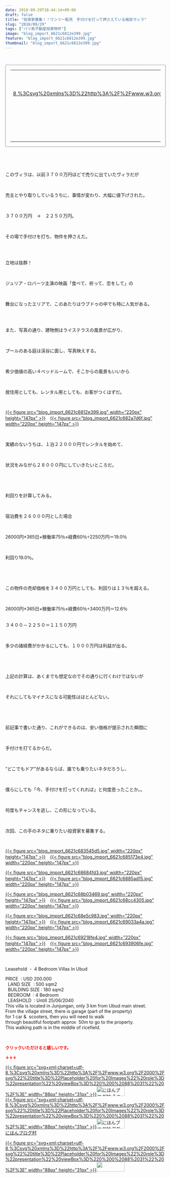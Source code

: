 ```yaml
---
date: 2018-09-29T18:44:14+09:00
draft: false
title: "投資家募集！！ワンツー転売　手付けを打って押さえている格安ヴィラ"
slug: "2018/09/29"
tags: ["バリ島不動産投資物件"]
image: "blog_import_6621c6812e399.jpg"
feature: "blog_import_6621c6812e399.jpg"
thumbnail: "blog_import_6621c6812e399.jpg"
---
```

<p> </p><div contenteditable="false" style="padding: 15px; border-radius: 4px; border: 1px dotted currentColor; border-image: none;"><table border="0" cellpadding="0" cellspacing="0" style="margin: 0px; table-layout: fixed;" width="100%">	<tbody width="100%">		<tr>			<td aligin="center" style="vertical-align: middle;" width="95"><span style="text-align: center; display: block;"><a alt0="AmebaAffiliate" alt1="稼げる人の常識、稼げない人の常識" alt2="Amazon" alt3="https://images-fe.ssl-images-amazon.com/images/I/51Ft8zEBpkL._SL160_.jpg" alt4="1" href="4802110227?SubscriptionId=AKIAJLD6FH2TADXIQKDQ&amp;tag=amebablog-a2371184-22&amp;linkCode=xm2&amp;camp=2025&amp;creative=165953&amp;creativeASIN=4802110227" target="_blank">{{< figure src="svg+xml;charset=utf-8,%3Csvg%20xmlns%3D%22http%3A%2F%2Fwww.w3.org%2F2000%2Fsvg%22%20title%3D%22Placeholder%20for%20Images%22%20role%3D%22presentation%22%20viewBox%3D%220%200%201%201%22%20%2F%3E"  >}}<noscript><img alt="稼げる人の常識、稼げない人の常識" border="0" data-img="affiliate" src="https://images-fe.ssl-images-amazon.com/images/I/51Ft8zEBpkL._SL160_.jpg" style="margin: 0px; vertical-align: middle; max-width: 95px;"></noscript></a></span></td>			<td style="line-height: 1.5; padding-left: 15px; vertical-align: middle;"><a alt0="AmebaAffiliate" alt1="稼げる人の常識、稼げない人の常識" alt2="Amazon" alt3="https://images-fe.ssl-images-amazon.com/images/I/51Ft8zEBpkL._SL160_.jpg" alt4="1" href="4802110227?SubscriptionId=AKIAJLD6FH2TADXIQKDQ&amp;tag=amebablog-a2371184-22&amp;linkCode=xm2&amp;camp=2025&amp;creative=165953&amp;creativeASIN=4802110227" target="_blank">稼げる人の常識、稼げない人の常識</a>			<div style="padding: 3px 0px;">1,200円</div>			<div style="font-size: 0.83em;">Amazon</div></td>		</tr>	</tbody></table></div><p> </p><p> </p><p>このヴィラは、以前３７００万円ほどで売りに出ていたヴィラだが</p><p> </p><p>売主とやり取りしているうちに、事情が変わり、大幅に値下げされた。</p><p> </p><p>３７００万円　→　２２５０万円。</p><p> </p><p>その場で手付けを打ち、物件を押さえた。</p><p> </p><p><br/>立地は抜群！</p><p> </p><p>ジュリア・ロバーツ主演の映画「食べて、祈って、恋をして」の</p><p> </p><p>舞台になったエリアで、このあたりはウブドゥの中でも特に人気がある。</p><p> </p><p><br/>また、写真の通り、建物側はライステラスの風景が広がり、</p><p> </p><p>プールのある庭は渓谷に面し、写真映えする。</p><p> </p><p>希少価値の高い４ベッドルームで、そこからの風景もいいから</p><p> </p><p>居住用としても、レンタル用としても、お客がつくはずだ。</p><p> </p><p><a href="blog_import_6621c6812e399.jpg">{{< figure src="blog_import_6621c6812e399.jpg" width="220px" height="147px" >}}</a>　<a href="blog_import_6621c682a7d6f.jpg">{{< figure src="blog_import_6621c682a7d6f.jpg" width="220px" height="147px" >}}</a></p><p> </p><p>実績のないうちは、１泊２２０００円でレンタルを始めて、</p><p> </p><p>状況をみながら２８０００円にしていきたいところだ。</p><p> </p><p> </p><p>利回りを計算してみる。</p><p> </p><p>宿泊費を２６０００円とした場合</p><p> </p><p>26000円×365日×稼働率75％×経費60％÷2250万円＝19.0％</p><p> </p><p>利回り19.0％。</p><p> </p><p> </p><p>この物件の売却価格を３４００万円としても、利回りは１３％を超える。</p><p> </p><p>26000円×365日×稼働率75％×経費60％÷3400万円＝12.6％</p><p><br/>３４００－２２５０＝１１５０万円</p><p> </p><p>多少の諸経費がかかるにしても、１０００万円は利益が出る。</p><p> </p><p> </p><p>上記の計算は、あくまでも想定なのでその通りに行くわけではないが</p><p> </p><p>それにしてもマイナスになる可能性はほとんどない。</p><p> </p><p> </p><p>前記事で書いた通り、これができるのは、安い価格が提示された瞬間に</p><p> </p><p>手付けを打てるからだ。</p><p> </p><p>“どこでもドア”があるならば、誰でも乗りたいネタだろうし、</p><p> </p><p>僕らにしても「今、手付けを打ってくれれば」と何度思ったことか。。</p><p> </p><p>何度もチャンスを逃し、この形になっている。</p><p> </p><p>次回、この手のネタに乗りたい投資家を募集する。</p><p> </p><p><a href="blog_import_6621c683545d5.jpg">{{< figure src="blog_import_6621c683545d5.jpg" width="220px" height="147px" >}}</a>　<a href="blog_import_6621c685173e4.jpg">{{< figure src="blog_import_6621c685173e4.jpg" width="220px" height="147px" >}}</a></p><p><a href="blog_import_6621c68684fd3.jpg">{{< figure src="blog_import_6621c68684fd3.jpg" width="220px" height="147px" >}}</a>　<a href="blog_import_6621c6885ad15.jpg">{{< figure src="blog_import_6621c6885ad15.jpg" width="220px" height="147px" >}}</a></p><p><a href="blog_import_6621c68b03469.jpg">{{< figure src="blog_import_6621c68b03469.jpg" width="220px" height="147px" >}}</a>　<a href="blog_import_6621c68cc4305.jpg">{{< figure src="blog_import_6621c68cc4305.jpg" width="220px" height="147px" >}}</a></p><p><a href="blog_import_6621c68e5c983.jpg">{{< figure src="blog_import_6621c68e5c983.jpg" width="220px" height="147px" >}}</a>　<a href="blog_import_6621c69033a4a.jpg">{{< figure src="blog_import_6621c69033a4a.jpg" width="220px" height="147px" >}}</a></p><p><a href="blog_import_6621c69218fe4.jpg">{{< figure src="blog_import_6621c69218fe4.jpg" width="220px" height="147px" >}}</a>　<a href="blog_import_6621c693906fe.jpg">{{< figure src="blog_import_6621c693906fe.jpg" width="220px" height="147px" >}}</a></p><p> </p><p>Leasehold  -  4 Bedroom Villas In Ubud</p><p>PRICE  : USD 200.000<br/>  LAND SIZE  : 500 sqm2<br/>  BUILDING SIZE : 180 sqm2<br/>  BEDROOM  : 4 Bedroom<br/>  LEASHOLD  : Untill 25/06/2040<br/>This villa is located in Junjungan, only 3 km from Ubud main street.<br/>From the village street, there is garage (part of the property)<br/>for 1 car &amp;  scooters, then you will need to walk<br/>through beautiful footpath approx  50m to go to the property.<br/>This walking path is in the middle of ricefield.  </p><p> </p><p><font color="#ff0000" size="2"><strong>クリックいただけると嬉しいです。</strong></font></p><p><font color="#ff0000" size="2"><strong>↓↓↓</strong></font></p><p><a href="ranking.html?p_cid=01260127" id="&amp;blogmura_banner" target="_blank">{{< figure src="svg+xml;charset=utf-8,%3Csvg%20xmlns%3D%22http%3A%2F%2Fwww.w3.org%2F2000%2Fsvg%22%20title%3D%22Placeholder%20for%20Images%22%20role%3D%22presentation%22%20viewBox%3D%220%200%2088%2031%22%20%2F%3E" width="88px" height="31px" >}}<noscript><img alt="にほんブログ村 その他生活ブログ 不動産投資へ" border="0" height="31" src="https://img-proxy.blog-video.jp/images?url=http%3A%2F%2Flife.blogmura.com%2Fhudousantoushi%2Fimg%2Fhudousantoushi88_31.gif" width="88"></noscript></a><br/><a href="ranking.html?p_cid=01260127" target="_blank">{{< figure src="svg+xml;charset=utf-8,%3Csvg%20xmlns%3D%22http%3A%2F%2Fwww.w3.org%2F2000%2Fsvg%22%20title%3D%22Placeholder%20for%20Images%22%20role%3D%22presentation%22%20viewBox%3D%220%200%2088%2031%22%20%2F%3E" width="88px" height="31px" >}}<noscript><img alt="にほんブログ村 海外生活ブログ バリ島情報へ" border="0" height="31" src="https://img-proxy.blog-video.jp/images?url=http%3A%2F%2Foverseas.blogmura.com%2Fbali%2Fimg%2Fbali88_31.gif" width="88"></noscript></a><br/><a href="ranking.html?p_cid=01260127" target="_blank">にほんブログ村</a></p><p><a href="link.php?1804582" title="人気ブログランキングへ">{{< figure src="svg+xml;charset=utf-8,%3Csvg%20xmlns%3D%22http%3A%2F%2Fwww.w3.org%2F2000%2Fsvg%22%20title%3D%22Placeholder%20for%20Images%22%20role%3D%22presentation%22%20viewBox%3D%220%200%2088%2031%22%20%2F%3E" width="88px" height="31px" >}}<noscript><img border="0" height="31" src="https://blog.with2.net/img/banner/banner_22.gif" width="88"></noscript></a></p><p> </p>

